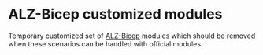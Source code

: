 # ALZ-Bicep customized modules
Temporary customized set of [ALZ-Bicep](https://github.com/Azure/ALZ-Bicep) modules which should be removed when these scenarios can be handled with official modules.
